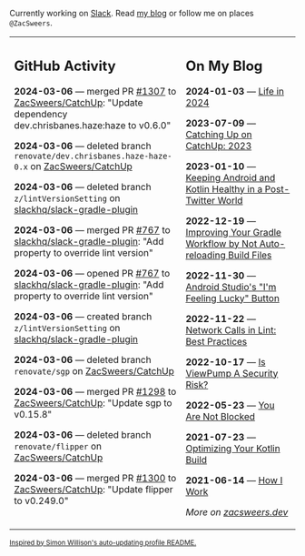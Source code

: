 Currently working on [Slack](https://slack.com/). Read [my blog](https://zacsweers.dev/) or follow me on places `@ZacSweers`.

<table><tr><td valign="top" width="60%">

## GitHub Activity
<!-- githubActivity starts -->
**2024-03-06** — merged PR [#1307](https://github.com/ZacSweers/CatchUp/pull/1307) to [ZacSweers/CatchUp](https://github.com/ZacSweers/CatchUp): "Update dependency dev.chrisbanes.haze:haze to v0.6.0"

**2024-03-06** — deleted branch `renovate/dev.chrisbanes.haze-haze-0.x` on [ZacSweers/CatchUp](https://github.com/ZacSweers/CatchUp)

**2024-03-06** — deleted branch `z/lintVersionSetting` on [slackhq/slack-gradle-plugin](https://github.com/slackhq/slack-gradle-plugin)

**2024-03-06** — merged PR [#767](https://github.com/slackhq/slack-gradle-plugin/pull/767) to [slackhq/slack-gradle-plugin](https://github.com/slackhq/slack-gradle-plugin): "Add property to override lint version"

**2024-03-06** — opened PR [#767](https://github.com/slackhq/slack-gradle-plugin/pull/767) to [slackhq/slack-gradle-plugin](https://github.com/slackhq/slack-gradle-plugin): "Add property to override lint version"

**2024-03-06** — created branch `z/lintVersionSetting` on [slackhq/slack-gradle-plugin](https://github.com/slackhq/slack-gradle-plugin)

**2024-03-06** — deleted branch `renovate/sgp` on [ZacSweers/CatchUp](https://github.com/ZacSweers/CatchUp)

**2024-03-06** — merged PR [#1298](https://github.com/ZacSweers/CatchUp/pull/1298) to [ZacSweers/CatchUp](https://github.com/ZacSweers/CatchUp): "Update sgp to v0.15.8"

**2024-03-06** — deleted branch `renovate/flipper` on [ZacSweers/CatchUp](https://github.com/ZacSweers/CatchUp)

**2024-03-06** — merged PR [#1300](https://github.com/ZacSweers/CatchUp/pull/1300) to [ZacSweers/CatchUp](https://github.com/ZacSweers/CatchUp): "Update flipper to v0.249.0"
<!-- githubActivity ends -->
</td><td valign="top" width="40%">

## On My Blog
<!-- blog starts -->
**2024-01-03** — [Life in 2024](https://www.zacsweers.dev/life-in-2024/)

**2023-07-09** — [Catching Up on CatchUp: 2023](https://www.zacsweers.dev/catching-up-on-catchup-2023/)

**2023-01-10** — [Keeping Android and Kotlin Healthy in a Post-Twitter World](https://www.zacsweers.dev/keeping-android-healthy/)

**2022-12-19** — [Improving Your Gradle Workflow by Not Auto-reloading Build Files](https://www.zacsweers.dev/improving-your-workflow-by-not-auto-reloading-build-files/)

**2022-11-30** — [Android Studio's "I'm Feeling Lucky" Button](https://www.zacsweers.dev/android-studios-im-feeling-lucky-button/)

**2022-11-22** — [Network Calls in Lint: Best Practices](https://www.zacsweers.dev/network-calls-in-lint-best-practices/)

**2022-10-17** — [Is ViewPump A Security Risk?](https://www.zacsweers.dev/is-viewpump-a-security-risk/)

**2022-05-23** — [You Are Not Blocked](https://www.zacsweers.dev/you-are-not-blocked/)

**2021-07-23** — [Optimizing Your Kotlin Build](https://www.zacsweers.dev/optimizing-your-kotlin-build/)

**2021-06-14** — [How I Work](https://www.zacsweers.dev/how-i-work/)
<!-- blog ends -->
_More on [zacsweers.dev](https://zacsweers.dev/)_
</td></tr></table>

<sub><a href="https://simonwillison.net/2020/Jul/10/self-updating-profile-readme/">Inspired by Simon Willison's auto-updating profile README.</a></sub>